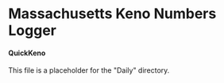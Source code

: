 #  Massachusetts Keno Numbers Logger
#### QuickKeno

This file is a placeholder for the "Daily" directory.


